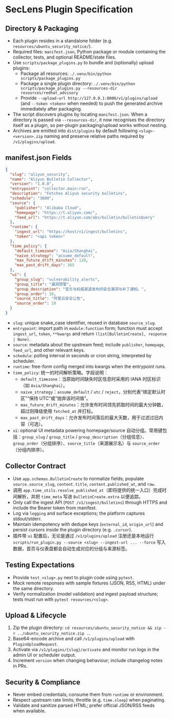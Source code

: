 # SecLens Plugin Specification

## Directory & Packaging
- Each plugin resides in a standalone folder (e.g. `resources/ubuntu_security_notice/`).
- Required files: `manifest.json`, Python package or module containing the collector, tests, and optional README/state files.
- Use `scripts/package_plugins.py` to bundle and (optionally) upload plugins:
  - Package all resources: `./.venv/bin/python scripts/package_plugins.py`
  - Package a single plugin directory: `./.venv/bin/python scripts/package_plugins.py --resources-dir resources/redhat_advisory`
  - Provide `--upload-url http://127.0.0.1:8000/v1/plugins/upload` (and `--token <token>` when needed) to push the generated archive immediately after packaging.
- The script discovers plugins by locating `manifest.json`. When a directory is passed via `--resources-dir`, it now recognises the directory itself as a plugin, so per-plugin packaging/upload works without nesting.
- Archives are emitted into `dist/plugins` by default following `<slug>-<version>.zip` naming and preserve relative paths required by `/v1/plugins/upload`.

## manifest.json Fields
```json
{
  "slug": "aliyun_security",
  "name": "Aliyun Bulletin Collector",
  "version": "1.0.0",
  "entrypoint": "collector.main:run",
  "description": "Fetches Aliyun security bulletins",
  "schedule": "3600",
  "source": {
    "publisher": "Alibaba Cloud",
    "homepage": "https://t.aliyun.com/",
    "feed_url": "https://t.aliyun.com/abs/bulletin/bulletinQuery"
  },
  "runtime": {
    "ingest_url": "https://host/v1/ingest/bulletins",
    "token": "<api token>"
  },
  "time_policy": {
    "default_timezone": "Asia/Shanghai",
    "naive_strategy": "assume_default",
    "max_future_drift_minutes": 120,
    "max_past_drift_days": 365
  },
  "ui": {
    "group_slug": "vulnerability_alerts",
    "group_title": "漏洞预警",
    "group_description": "官方与权威渠道发布的安全漏洞与补丁通知。",
    "group_order": 10,
    "source_title": "阿里云安全公告",
    "source_order": 10
  }
}
```
- `slug`: unique snake_case identifier, reused in database `source_slug`.
- `entrypoint`: import path in `module:function` form; function must accept `ingest_url`, `token`, `**kwargs` and return `(list[BulletinCreate], response | None)`.
- `source`: metadata about the upstream feed; include `publisher`, `homepage`, `feed_url`, and other relevant keys.
- `schedule`: polling interval in seconds or cron string, interpreted by scheduler.
- `runtime`: free-form config merged into kwargs when the entrypoint runs.
- `time_policy`: 统一的时间解析策略。字段说明：
  - `default_timezone`：当原始时间缺失时区信息时采用的 IANA 时区标识（如 `Asia/Shanghai`）。
  - `naive_strategy`：`assume_default` / `utc` / `reject`，分别代表“绑定默认时区”“保持 UTC”或“抛弃该时间值”。
  - `max_future_drift_minutes`：允许发布时间领先抓取时间的最大分钟数，超过则降级使用 `fetched_at` 并打标。
  - `max_past_drift_days`：允许发布时间落后的最大天数，用于过滤过旧内容（可选）。
- `ui`: optional UI metadata powering homepage/source 自动分组。常用键包括：`group_slug` / `group_title` / `group_description`（分组信息）、`group_order`（分组排序）、`source_title`（来源展示名）与 `source_order`（分组内排序）。

## Collector Contract
- Use `app.schemas.BulletinCreate` to normalize fields; populate `source.source_slug`, `content.title`, `content.published_at`, and `raw`.
- 调用 `app.time_utils.resolve_published_at`（即将提供的统一入口）完成时间解析，并把 `time_meta` 写进 `BulletinCreate.extra` 以便追踪。
- Only call the ingest API (`POST /v1/ingest/bulletins`) through HTTPS and include the Bearer token from manifest.
- Log via `logging` and surface exceptions; the platform captures stdout/stderr.
- Maintain idempotency with dedupe keys (`external_id`, `origin_url`) and persist cursors inside the plugin directory (e.g. `.cursor`).
- 插件带 `ui` 配置后，无论是通过 `/v1/plugins/upload` 注册还是本地运行 `scripts/run_plugin.py --source <slug> --ingest-url ... --force` 写入数据，首页与仪表盘都会自动生成对应的分组与来源标签。

## Testing Expectations
- Provide `test_<slug>.py` next to plugin code using `pytest`.
- Mock remote responses with sample fixtures (JSON, RSS, HTML) under the same directory.
- Verify normalization (model validation) and ingest payload structure; tests must run with `pytest resources/<slug>`.

## Upload & Lifecycle
1. Zip the plugin directory: `cd resources/ubuntu_security_notice && zip -r ../ubuntu_security_notice.zip .`.
2. Base64-encode archive and call `/v1/plugins/upload` with `PluginUploadRequest`.
3. Activate via `/v1/plugins/{slug}/activate` and monitor run logs in the admin UI or scheduler output.
4. Increment `version` when changing behaviour; include changelog notes in PRs.

## Security & Compliance
- Never embed credentials; consume them from `runtime` or environment.
- Respect upstream rate limits; throttle (e.g. `time.sleep`) when paginating.
- Validate and sanitize parsed HTML; prefer official JSON/RSS feeds when available.
